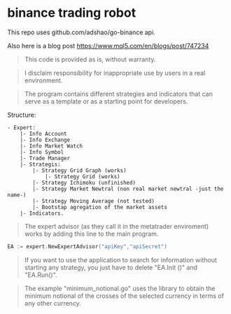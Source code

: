# binance trading robot
This repo uses github.com/adshao/go-binance api.

Also here is a blog post https://www.mql5.com/en/blogs/post/747234

> This code is provided as is, without warranty.

> I disclaim responsibility for inappropriate use by users in a real environment.

> The program contains different strategies and indicators that can serve as a template or as a starting point for developers.

Structure:
```
- Expert:
    |- Info Account
    |- Info Exchange
    |- Info Market Watch
    |- Info Symbol
    |- Trade Manager
    |- Strategis: 
        |- Strategy Grid Graph (works)
            |- Strategy Grid (works)
        |- Strategy Ichimoku (unfinished)
        |- Strategy Market Newtral (non real market newtral -just the name-)
        |- Strategy Moving Average (not tested)
        |- Bootstap agregation of the market assets
    |- Indicators.
```

> The expert advisor (as they call it in the metatrader enviroment) works by adding this line to the main program.
```go 
EA := expert.NewExpertAdvisor("apiKey","apiSecret")
```

> If you want to use the application to search for information without starting any strategy, you just have to delete "EA.Init ()" and "EA.Run()". 

>The example "minimum_notional.go" uses the library to obtain the minimum notional of the crosses of the selected currency in terms of any other currency.
